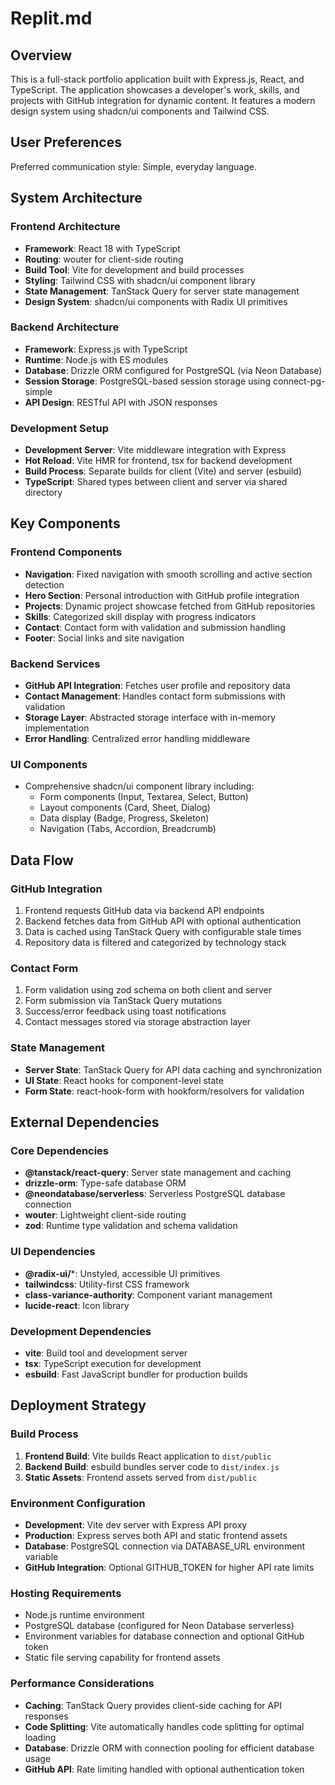 # Replit.md

## Overview

This is a full-stack portfolio application built with Express.js, React, and TypeScript. The application showcases a developer's work, skills, and projects with GitHub integration for dynamic content. It features a modern design system using shadcn/ui components and Tailwind CSS.

## User Preferences

Preferred communication style: Simple, everyday language.

## System Architecture

### Frontend Architecture
- **Framework**: React 18 with TypeScript
- **Routing**: wouter for client-side routing
- **Build Tool**: Vite for development and build processes
- **Styling**: Tailwind CSS with shadcn/ui component library
- **State Management**: TanStack Query for server state management
- **Design System**: shadcn/ui components with Radix UI primitives

### Backend Architecture
- **Framework**: Express.js with TypeScript
- **Runtime**: Node.js with ES modules
- **Database**: Drizzle ORM configured for PostgreSQL (via Neon Database)
- **Session Storage**: PostgreSQL-based session storage using connect-pg-simple
- **API Design**: RESTful API with JSON responses

### Development Setup
- **Development Server**: Vite middleware integration with Express
- **Hot Reload**: Vite HMR for frontend, tsx for backend development
- **Build Process**: Separate builds for client (Vite) and server (esbuild)
- **TypeScript**: Shared types between client and server via shared directory

## Key Components

### Frontend Components
- **Navigation**: Fixed navigation with smooth scrolling and active section detection
- **Hero Section**: Personal introduction with GitHub profile integration
- **Projects**: Dynamic project showcase fetched from GitHub repositories
- **Skills**: Categorized skill display with progress indicators
- **Contact**: Contact form with validation and submission handling
- **Footer**: Social links and site navigation

### Backend Services
- **GitHub API Integration**: Fetches user profile and repository data
- **Contact Management**: Handles contact form submissions with validation
- **Storage Layer**: Abstracted storage interface with in-memory implementation
- **Error Handling**: Centralized error handling middleware

### UI Components
- Comprehensive shadcn/ui component library including:
  - Form components (Input, Textarea, Select, Button)
  - Layout components (Card, Sheet, Dialog)
  - Data display (Badge, Progress, Skeleton)
  - Navigation (Tabs, Accordion, Breadcrumb)

## Data Flow

### GitHub Integration
1. Frontend requests GitHub data via backend API endpoints
2. Backend fetches data from GitHub API with optional authentication
3. Data is cached using TanStack Query with configurable stale times
4. Repository data is filtered and categorized by technology stack

### Contact Form
1. Form validation using zod schema on both client and server
2. Form submission via TanStack Query mutations
3. Success/error feedback using toast notifications
4. Contact messages stored via storage abstraction layer

### State Management
- **Server State**: TanStack Query for API data caching and synchronization
- **UI State**: React hooks for component-level state
- **Form State**: react-hook-form with hookform/resolvers for validation

## External Dependencies

### Core Dependencies
- **@tanstack/react-query**: Server state management and caching
- **drizzle-orm**: Type-safe database ORM
- **@neondatabase/serverless**: Serverless PostgreSQL database connection
- **wouter**: Lightweight client-side routing
- **zod**: Runtime type validation and schema validation

### UI Dependencies
- **@radix-ui/***: Unstyled, accessible UI primitives
- **tailwindcss**: Utility-first CSS framework
- **class-variance-authority**: Component variant management
- **lucide-react**: Icon library

### Development Dependencies
- **vite**: Build tool and development server
- **tsx**: TypeScript execution for development
- **esbuild**: Fast JavaScript bundler for production builds

## Deployment Strategy

### Build Process
1. **Frontend Build**: Vite builds React application to `dist/public`
2. **Backend Build**: esbuild bundles server code to `dist/index.js`
3. **Static Assets**: Frontend assets served from `dist/public`

### Environment Configuration
- **Development**: Vite dev server with Express API proxy
- **Production**: Express serves both API and static frontend assets
- **Database**: PostgreSQL connection via DATABASE_URL environment variable
- **GitHub Integration**: Optional GITHUB_TOKEN for higher API rate limits

### Hosting Requirements
- Node.js runtime environment
- PostgreSQL database (configured for Neon Database serverless)
- Environment variables for database connection and optional GitHub token
- Static file serving capability for frontend assets

### Performance Considerations
- **Caching**: TanStack Query provides client-side caching for API responses
- **Code Splitting**: Vite automatically handles code splitting for optimal loading
- **Database**: Drizzle ORM with connection pooling for efficient database usage
- **GitHub API**: Rate limiting handled with optional authentication token